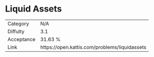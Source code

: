 # Liquid Assets

<table>
    <tr>
        <td>Category</td>
        <td>N/A</td>
    </tr>
    <tr>
        <td>Diffulty</td>
        <td>3.1</td>
    </tr>
    <tr>
        <td>Acceptance</td>
        <td>31.63 %</td>
    </tr>
    <tr>
        <td>Link</td>
        <td>https://open.kattis.com/problems/liquidassets</td>
    </tr>
</table>